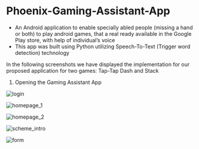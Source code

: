 # Phoenix-Gaming-Assistant-App

- An Android application to enable specially abled people (missing a hand or both) to play android games, that a real ready available in the Google Play store, with help of individual’s voice
- This app was built using Python utilizing Speech-To-Text (Trigger word detection) technology

In the following screenshots we have displayed the implementation for our proposed application for two games: Tap-Tap Dash and Stack

1) Opening the Gaming Assistant App


![login](14.png)

![homepage_1](home.JPG)

![homepage_2](homepage_2.JPG)

![scheme_intro](13.JPG)

![form](10.JPG)

 
